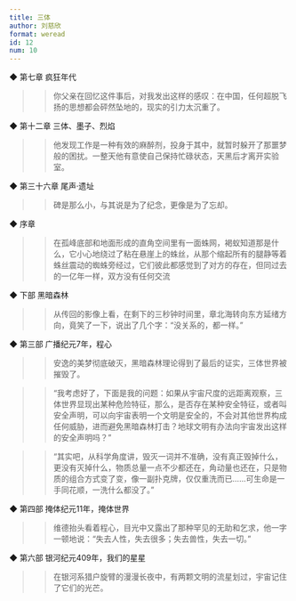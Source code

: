 ```yaml
---
title: 三体
author: 刘慈欣
format: weread
id: 12
num: 10
---
```


◆ 第七章 疯狂年代

>> 你父亲在回忆这件事后，对我发出这样的感叹：在中国，任何超脱飞扬的思想都会砰然坠地的，现实的引力太沉重了。


◆ 第十二章 三体、墨子、烈焰

>> 他发现工作是一种有效的麻醉剂，投身于其中，就暂时躲开了那噩梦般的困扰。一整天他有意使自己保持忙碌状态，天黑后才离开实验室。


◆ 第三十六章 尾声·遗址

>> 碑是那么小，与其说是为了纪念，更像是为了忘却。


◆ 序章

>> 在孤峰底部和地面形成的直角空间里有一面蛛网，褐蚁知道那是什么，它小心地绕过了粘在悬崖上的蛛丝，从那个缩起所有的腿静等着蛛丝震动的蜘蛛旁经过，它们彼此都感觉到了对方的存在，但同过去的一亿年一样，双方没有任何交流


◆ 下部 黑暗森林

>> 从传回的影像上看，在剩下的三秒钟时间里，章北海转向东方延绪方向，竟笑了一下，说出了几个字：“没关系的，都一样。”


◆ 第三部 广播纪元7年，程心

>> 安逸的美梦彻底破灭，黑暗森林理论得到了最后的证实，三体世界被摧毁了。

>> “我考虑好了，下面是我的问题：如果从宇宙尺度的远距离观察，三体世界显现出某种危险特征，那么，是否存在某种安全特征，或者叫安全声明，可以向宇宙表明一个文明是安全的，不会对其他世界构成任何威胁，进而避免黑暗森林打击？地球文明有办法向宇宙发出这样的安全声明吗？”

>> “其实吧，从科学角度讲，毁灭一词并不准确，没有真正毁掉什么，更没有灭掉什么，物质总量一点不少都还在，角动量也还在，只是物质的组合方式变了变，像一副扑克牌，仅仅重洗而已……可生命是一手同花顺，一洗什么都没了。”


◆ 第四部 掩体纪元11年，掩体世界

>> 维德抬头看着程心，目光中又露出了那种罕见的无助和乞求，他一字一顿地说：“失去人性，失去很多；失去兽性，失去一切。”


◆ 第六部 银河纪元409年，我们的星星

>> 在银河系猎户旋臂的漫漫长夜中，有两颗文明的流星划过，宇宙记住了它们的光芒。

